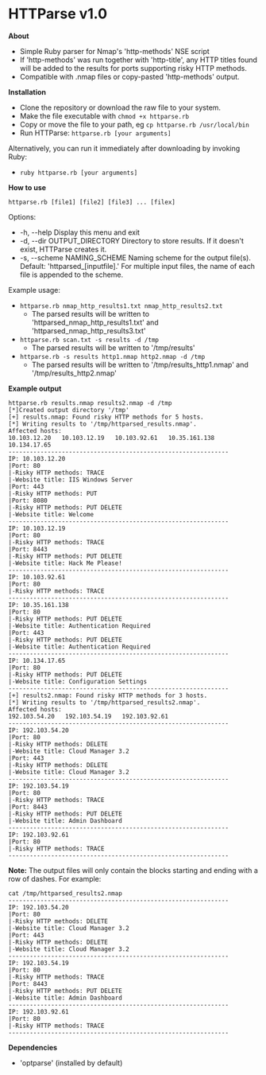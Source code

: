 # HTTParse v1.0
**About**

- Simple Ruby parser for Nmap's 'http-methods' NSE script 
- If 'http-methods' was run together with 'http-title', any HTTP titles found will be added to the results for ports supporting risky HTTP methods.
- Compatible with .nmap files or copy-pasted 'http-methods' output.

**Installation**

- Clone the repository or download the raw file to your system.
- Make the file executable with `chmod +x httparse.rb`
- Copy or move the file to your path, eg `cp httparse.rb /usr/local/bin`
- Run HTTParse: `httparse.rb [your arguments]`

Alternatively, you can run it immediately after downloading by invoking Ruby:
- `ruby httparse.rb [your arguments]`
 
**How to use**

`httparse.rb [file1] [file2] [file3] ... [filex]`


Options:
-    -h, --help                       Display this menu and exit
-    -d, --dir     OUTPUT_DIRECTORY   Directory to store results. If it doesn't exist, HTTParse creates it.
-    -s, --scheme  NAMING_SCHEME      Naming scheme for the output file(s). Default: 'httparsed_[inputfile].' For multiple input files, the name of each file is appended to the scheme.


Example usage:
- `httparse.rb nmap_http_results1.txt nmap_http_results2.txt`
  - The parsed results will be written to 'httparsed_nmap_http_results1.txt' and 'httparsed_nmap_http_results3.txt'
- `httparse.rb scan.txt -s results -d /tmp`
  - The parsed results will be written to '/tmp/results'
- `httparse.rb -s results http1.nmap http2.nmap -d /tmp`
  - The parsed results will be written to '/tmp/results_http1.nmap' and '/tmp/results_http2.nmap'

**Example output**
```
httparse.rb results.nmap results2.nmap -d /tmp 
[*]Created output directory '/tmp'
[+] results.nmap: Found risky HTTP methods for 5 hosts.
[*] Writing results to '/tmp/httparsed_results.nmap'.
Affected hosts:
10.103.12.20   10.103.12.19   10.103.92.61   10.35.161.138   10.134.17.65
--------------------------------------------------------------
IP: 10.103.12.20
|Port: 80
|-Risky HTTP methods: TRACE
|-Website title: IIS Windows Server
|Port: 443
|-Risky HTTP methods: PUT
|Port: 8080
|-Risky HTTP methods: PUT DELETE
|-Website title: Welcome
--------------------------------------------------------------
IP: 10.103.12.19
|Port: 80
|-Risky HTTP methods: TRACE
|Port: 8443
|-Risky HTTP methods: PUT DELETE
|-Website title: Hack Me Please!
--------------------------------------------------------------
IP: 10.103.92.61
|Port: 80
|-Risky HTTP methods: TRACE
--------------------------------------------------------------
IP: 10.35.161.138
|Port: 80
|-Risky HTTP methods: PUT DELETE
|-Website title: Authentication Required
|Port: 443
|-Risky HTTP methods: PUT DELETE
|-Website title: Authentication Required
--------------------------------------------------------------
IP: 10.134.17.65
|Port: 80
|-Risky HTTP methods: PUT DELETE
|-Website title: Configuration Settings
--------------------------------------------------------------
[+] results2.nmap: Found risky HTTP methods for 3 hosts.
[*] Writing results to '/tmp/httparsed_results2.nmap'.
Affected hosts:
192.103.54.20   192.103.54.19   192.103.92.61
--------------------------------------------------------------
IP: 192.103.54.20
|Port: 80
|-Risky HTTP methods: DELETE
|-Website title: Cloud Manager 3.2
|Port: 443
|-Risky HTTP methods: DELETE
|-Website title: Cloud Manager 3.2
--------------------------------------------------------------
IP: 192.103.54.19
|Port: 80
|-Risky HTTP methods: TRACE
|Port: 8443
|-Risky HTTP methods: PUT DELETE
|-Website title: Admin Dashboard
--------------------------------------------------------------
IP: 192.103.92.61
|Port: 80
|-Risky HTTP methods: TRACE
--------------------------------------------------------------
```
**Note:** The output files will only contain the blocks starting and ending with a row of dashes. For example:
```
cat /tmp/httparsed_results2.nmap
--------------------------------------------------------------
IP: 192.103.54.20
|Port: 80
|-Risky HTTP methods: DELETE
|-Website title: Cloud Manager 3.2
|Port: 443
|-Risky HTTP methods: DELETE
|-Website title: Cloud Manager 3.2
--------------------------------------------------------------
IP: 192.103.54.19
|Port: 80
|-Risky HTTP methods: TRACE
|Port: 8443
|-Risky HTTP methods: PUT DELETE
|-Website title: Admin Dashboard
--------------------------------------------------------------
IP: 192.103.92.61
|Port: 80
|-Risky HTTP methods: TRACE
--------------------------------------------------------------
```
**Dependencies**

- 'optparse' (installed by default)
